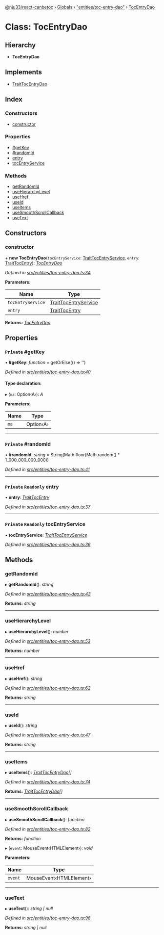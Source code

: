 [@nju33/react-canbetoc](../README.md) › [Globals](../globals.md) › ["entities/toc-entry-dao"](../modules/_entities_toc_entry_dao_.md) › [TocEntryDao](_entities_toc_entry_dao_.tocentrydao.md)

# Class: TocEntryDao

## Hierarchy

* **TocEntryDao**

## Implements

* [TraitTocEntryDao](../interfaces/_entities_toc_entry_dao_.traittocentrydao.md)

## Index

### Constructors

* [constructor](_entities_toc_entry_dao_.tocentrydao.md#constructor)

### Properties

* [#getKey](_entities_toc_entry_dao_.tocentrydao.md#private-#getkey)
* [#randomId](_entities_toc_entry_dao_.tocentrydao.md#private-#randomid)
* [entry](_entities_toc_entry_dao_.tocentrydao.md#private-readonly-entry)
* [tocEntryService](_entities_toc_entry_dao_.tocentrydao.md#private-readonly-tocentryservice)

### Methods

* [getRandomId](_entities_toc_entry_dao_.tocentrydao.md#getrandomid)
* [useHierarchyLevel](_entities_toc_entry_dao_.tocentrydao.md#usehierarchylevel)
* [useHref](_entities_toc_entry_dao_.tocentrydao.md#usehref)
* [useId](_entities_toc_entry_dao_.tocentrydao.md#useid)
* [useItems](_entities_toc_entry_dao_.tocentrydao.md#useitems)
* [useSmoothScrollCallback](_entities_toc_entry_dao_.tocentrydao.md#usesmoothscrollcallback)
* [useText](_entities_toc_entry_dao_.tocentrydao.md#usetext)

## Constructors

###  constructor

\+ **new TocEntryDao**(`tocEntryService`: [TraitTocEntryService](../interfaces/_entities_toc_entry_service_.traittocentryservice.md), `entry`: [TraitTocEntry](../interfaces/_entities_toc_entry_.traittocentry.md)): *[TocEntryDao](_entities_toc_entry_dao_.tocentrydao.md)*

*Defined in [src/entities/toc-entry-dao.ts:34](https://github.com/nju33/react-canbetoc/blob/ee204cb/src/entities/toc-entry-dao.ts#L34)*

**Parameters:**

Name | Type |
------ | ------ |
`tocEntryService` | [TraitTocEntryService](../interfaces/_entities_toc_entry_service_.traittocentryservice.md) |
`entry` | [TraitTocEntry](../interfaces/_entities_toc_entry_.traittocentry.md) |

**Returns:** *[TocEntryDao](_entities_toc_entry_dao_.tocentrydao.md)*

## Properties

### `Private` #getKey

• **#getKey**: *function* = getOrElse(() => '')

*Defined in [src/entities/toc-entry-dao.ts:40](https://github.com/nju33/react-canbetoc/blob/ee204cb/src/entities/toc-entry-dao.ts#L40)*

#### Type declaration:

▸ (`ma`: Option‹A›): *A*

**Parameters:**

Name | Type |
------ | ------ |
`ma` | Option‹A› |

___

### `Private` #randomId

• **#randomId**: *string* = String(Math.floor(Math.random() * 1_000_000_000_000))

*Defined in [src/entities/toc-entry-dao.ts:41](https://github.com/nju33/react-canbetoc/blob/ee204cb/src/entities/toc-entry-dao.ts#L41)*

___

### `Private` `Readonly` entry

• **entry**: *[TraitTocEntry](../interfaces/_entities_toc_entry_.traittocentry.md)*

*Defined in [src/entities/toc-entry-dao.ts:37](https://github.com/nju33/react-canbetoc/blob/ee204cb/src/entities/toc-entry-dao.ts#L37)*

___

### `Private` `Readonly` tocEntryService

• **tocEntryService**: *[TraitTocEntryService](../interfaces/_entities_toc_entry_service_.traittocentryservice.md)*

*Defined in [src/entities/toc-entry-dao.ts:36](https://github.com/nju33/react-canbetoc/blob/ee204cb/src/entities/toc-entry-dao.ts#L36)*

## Methods

###  getRandomId

▸ **getRandomId**(): *string*

*Defined in [src/entities/toc-entry-dao.ts:43](https://github.com/nju33/react-canbetoc/blob/ee204cb/src/entities/toc-entry-dao.ts#L43)*

**Returns:** *string*

___

###  useHierarchyLevel

▸ **useHierarchyLevel**(): *number*

*Defined in [src/entities/toc-entry-dao.ts:53](https://github.com/nju33/react-canbetoc/blob/ee204cb/src/entities/toc-entry-dao.ts#L53)*

**Returns:** *number*

___

###  useHref

▸ **useHref**(): *string*

*Defined in [src/entities/toc-entry-dao.ts:62](https://github.com/nju33/react-canbetoc/blob/ee204cb/src/entities/toc-entry-dao.ts#L62)*

**Returns:** *string*

___

###  useId

▸ **useId**(): *string*

*Defined in [src/entities/toc-entry-dao.ts:47](https://github.com/nju33/react-canbetoc/blob/ee204cb/src/entities/toc-entry-dao.ts#L47)*

**Returns:** *string*

___

###  useItems

▸ **useItems**(): *[TraitTocEntryDao](../interfaces/_entities_toc_entry_dao_.traittocentrydao.md)[]*

*Defined in [src/entities/toc-entry-dao.ts:74](https://github.com/nju33/react-canbetoc/blob/ee204cb/src/entities/toc-entry-dao.ts#L74)*

**Returns:** *[TraitTocEntryDao](../interfaces/_entities_toc_entry_dao_.traittocentrydao.md)[]*

___

###  useSmoothScrollCallback

▸ **useSmoothScrollCallback**(): *function*

*Defined in [src/entities/toc-entry-dao.ts:82](https://github.com/nju33/react-canbetoc/blob/ee204cb/src/entities/toc-entry-dao.ts#L82)*

**Returns:** *function*

▸ (`event`: MouseEvent‹HTMLElement›): *void*

**Parameters:**

Name | Type |
------ | ------ |
`event` | MouseEvent‹HTMLElement› |

___

###  useText

▸ **useText**(): *string | null*

*Defined in [src/entities/toc-entry-dao.ts:98](https://github.com/nju33/react-canbetoc/blob/ee204cb/src/entities/toc-entry-dao.ts#L98)*

**Returns:** *string | null*
